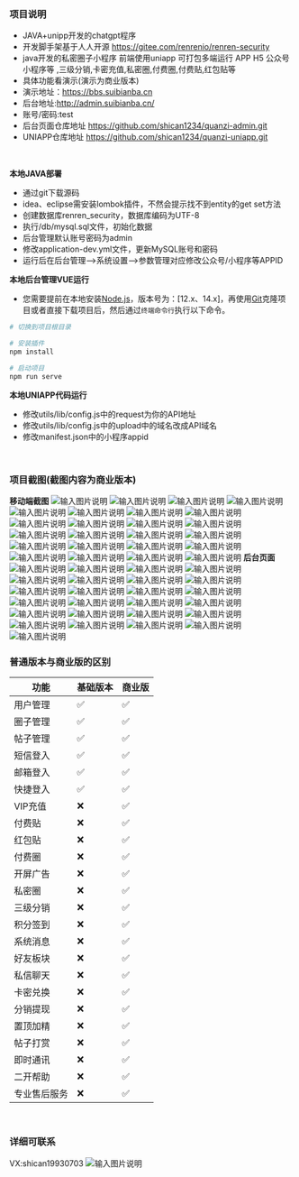 ### 项目说明
- JAVA+unipp开发的chatgpt程序
- 开发脚手架基于人人开源 https://gitee.com/renrenio/renren-security
- java开发的私密圈子小程序  前端使用uniapp   可打包多端运行  APP  H5  公众号  小程序等 ,三级分销,卡密充值,私密圈,付费圈,付费贴,红包贴等
- 具体功能看演示(演示为商业版本)
- 演示地址：https://bbs.suibianba.cn
- 后台地址:http://admin.suibianba.cn/
- 账号/密码:test
- 后台页面仓库地址 https://github.com/shican1234/quanzi-admin.git
- UNIAPP仓库地址 https://github.com/shican1234/quanzi-uniapp.git

<br>




**本地JAVA部署**
- 通过git下载源码
- idea、eclipse需安装lombok插件，不然会提示找不到entity的get set方法
- 创建数据库renren_security，数据库编码为UTF-8
- 执行/db/mysql.sql文件，初始化数据
- 后台管理默认账号密码为admin
- 修改application-dev.yml文件，更新MySQL账号和密码
- 运行后在后台管理-->系统设置-->参数管理对应修改公众号/小程序等APPID

**本地后台管理VUE运行**
- 您需要提前在本地安装[Node.js](https://nodejs.org/en/)，版本号为：[12.x、14.x]，再使用[Git](https://git-scm.com/)克隆项目或者直接下载项目后，然后通过`终端命令行`执行以下命令。

```bash
# 切换到项目根目录

# 安装插件
npm install

# 启动项目
npm run serve
```
**本地UNIAPP代码运行**
- 修改utils/lib/config.js中的request为你的API地址
- 修改utils/lib/config.js中的upload中的域名改成API域名
- 修改manifest.json中的小程序appid
<br>

### 项目截图(截图内容为商业版本)


**移动端截图**
![输入图片说明](img/qt1.png)
![输入图片说明](img/qt2.png)
![输入图片说明](img/qt3.png)
![输入图片说明](img/qt4.png)
![输入图片说明](img/qt5.png)
![输入图片说明](img/qt6.png)
![输入图片说明](img/qt7.png)
![输入图片说明](img/qt8.png)
![输入图片说明](img/qt9.png)
![输入图片说明](img/qt10.png)
![输入图片说明](img/qt11.png)
![输入图片说明](img/qt12.png)
![输入图片说明](img/qt13.png)
![输入图片说明](img/qt14.png)
![输入图片说明](img/qt15.png)
![输入图片说明](img/qt16.png)
![输入图片说明](img/qt17.png)
![输入图片说明](img/qt18.png)
![输入图片说明](img/qt19.png)
![输入图片说明](img/qt20.png)
![输入图片说明](img/qt21.png)
![输入图片说明](img/qt22.png)
![输入图片说明](img/qt23.png)
![输入图片说明](img/qt24.png)
**后台页面**
![输入图片说明](img/ht1.png)
![输入图片说明](img/ht2.png)
![输入图片说明](img/ht3.png)
![输入图片说明](img/ht4.png)
![输入图片说明](img/ht5.png)
![输入图片说明](img/ht6.png)
![输入图片说明](img/ht7.png)
![输入图片说明](img/ht8.png)
![输入图片说明](img/ht9.png)
![输入图片说明](img/ht10.png)
![输入图片说明](img/ht11.png)
![输入图片说明](img/ht12.png)
![输入图片说明](img/ht13.png)
![输入图片说明](img/ht14.png)
![输入图片说明](img/ht15.png)
![输入图片说明](img/ht16.png)
![输入图片说明](img/ht17.png)
![输入图片说明](img/ht18.png)
![输入图片说明](img/ht19.png)
![输入图片说明](img/ht20.png)
![输入图片说明](img/ht21.png)
![输入图片说明](img/ht22.png)
![输入图片说明](img/ht23.png)
![输入图片说明](img/ht24.png)
![输入图片说明](img/ht25.png)

### 普通版本与商业版的区别
|  功能    |  基础版本   |  商业版   |
| --- | --- | --- |
|   用户管理  |   ✅  |   ✅  |
|   圈子管理  |   ✅  |   ✅  |
|   帖子管理  |   ✅  |   ✅  |
|   短信登入  |   ✅  |   ✅  |
|   邮箱登入 |   ✅  |   ✅  |
|   快捷登入  |   ✅  |   ✅  |
|   VIP充值  |   ❌  |   ✅  |
|   付费贴  |   ❌  |   ✅  |
|   红包贴  |   ❌  |   ✅  |
|   付费圈  |   ❌  |   ✅  |
|   开屏广告  |   ❌  |   ✅  |
|   私密圈  |   ❌  |   ✅  |
|   三级分销  |   ❌  |   ✅  |
|   积分签到  |   ❌  |   ✅  |
|   系统消息 |   ❌  |   ✅  |
|   好友板块  |   ❌  |   ✅  |
|   私信聊天  |   ❌  |   ✅  |
|   卡密兑换 |   ❌  |   ✅  |
|   分销提现  |   ❌  |   ✅  |
|   置顶加精  |   ❌  |   ✅  |
|   帖子打赏 |   ❌  |   ✅  |
|   即时通讯 |   ❌  |   ✅  |
|   二开帮助  |   ❌  |   ✅  |
|   专业售后服务  |   ❌  |   ✅  |


<br>


### 详细可联系
VX:shican19930703
![输入图片说明](img/wx.jpg)
